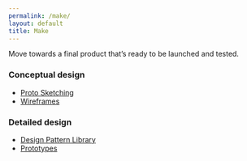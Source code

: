 ```yaml
---
permalink: /make/
layout: default
title: Make
---
```


Move towards a final product that’s ready to be launched and tested.

### Conceptual design

- [Proto Sketching](../proto-sketching/)
- [Wireframes](../wireframes/)

### Detailed design

- [Design Pattern Library](../design-pattern-library/)
- [Prototypes](../prototypes/)
